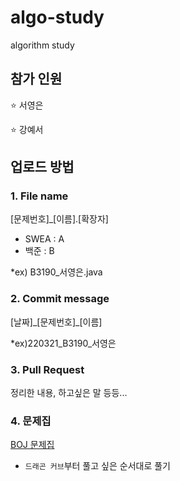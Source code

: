 # algo-study
algorithm study

## 참가 인원
⭐ 서영은

⭐ 강예서

## 업로드 방법
### 1. File name
[문제번호]_[이름].[확장자]
- SWEA : A
- 백준 : B

*ex) B3190_서영은.java

### 2. Commit message
[날짜]\_[문제번호]_[이름]

*ex)220321_B3190_서영은

### 3. Pull Request
정리한 내용, 하고싶은 말 등등...

### 4. 문제집
[BOJ 문제집](https://www.acmicpc.net/workbook/view/1152)
- `드래곤 커브`부터 풀고 싶은 순서대로 풀기

